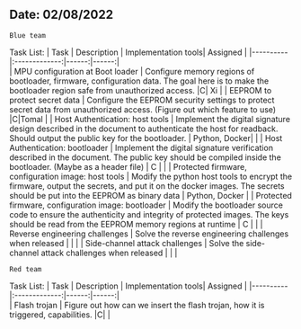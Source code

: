 ## Date: 02/08/2022

    Blue team
Task List:
|               Task               |                                                      Description                                                                              |    Implementation tools|     Assigned     |
|----------|:-------------:|------:|------:|             
| MPU configuration at Boot loader |  Configure memory regions of bootloader, firmware, configuration data. The goal here is to make the bootloader region safe from unauthorized access. |C|  Xi |
| EEPROM to protect secret data    |  Configure the EEPROM security settings to protect secret data from unauthorized access. (Figure out which feature to use)   |C|Tomal |
| Host Authentication: host tools  |  Implement the digital signature design described in the document to authenticate the host for readback. Should output the public key for the bootloader. | Python, Docker| |
| Host Authentication: bootloader  |  Implement the digital signature verification described in the document. The public key should be compiled inside the bootloader. (Maybe as a header file) |   C  | |
| Protected firmware, configuration image: host tools  |  Modify the python host tools to encrypt the firmware, output the secrets, and put it on the docker images. The secrets should be put into the EEPROM as binary data |  Python, Docker   |
| Protected firmware, configuration image: bootloader  |  Modify the bootloader source code to ensure the authenticity and integrity of protected images. The keys should be read from the EEPROM memory regions at runtime |   C  | |
| Reverse engineering challenges |  Solve the reverse engineering challenges when released |     | |
| Side-channel attack challenges |  Solve the side-channel attack challenges when released |     | |


    Red team
Task List:
|               Task               |                                                      Description                                                                              |    Implementation tools|     Assigned     |
|----------|:-------------:|------:|------:|             
| Flash trojan |  Figure out how can we insert the flash trojan, how it is triggered, capabilities. |C|   |